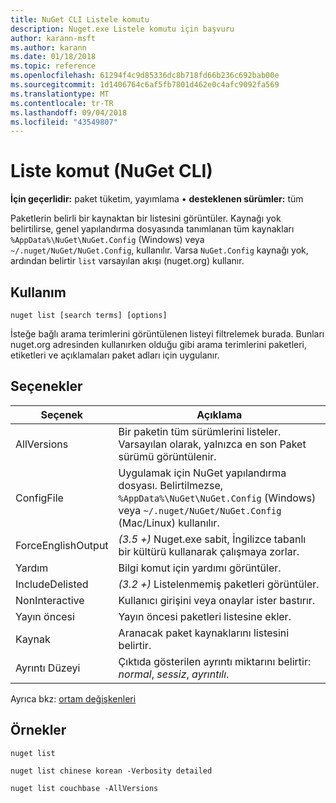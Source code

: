 ```yaml
---
title: NuGet CLI Listele komutu
description: Nuget.exe Listele komutu için başvuru
author: karann-msft
ms.author: karann
ms.date: 01/18/2018
ms.topic: reference
ms.openlocfilehash: 61294f4c9d85336dc8b718fd66b236c692bab00e
ms.sourcegitcommit: 1d1406764c6af5fb7801d462e0c4afc9092fa569
ms.translationtype: MT
ms.contentlocale: tr-TR
ms.lasthandoff: 09/04/2018
ms.locfileid: "43549807"
---
```

# <a name="list-command-nuget-cli"></a>Liste komut (NuGet CLI)

**İçin geçerlidir:** paket tüketim, yayımlama &bullet; **desteklenen sürümler:** tüm

Paketlerin belirli bir kaynaktan bir listesini görüntüler. Kaynağı yok belirtilirse, genel yapılandırma dosyasında tanımlanan tüm kaynakları `%AppData%\NuGet\NuGet.Config` (Windows) veya `~/.nuget/NuGet/NuGet.Config`, kullanılır. Varsa `NuGet.Config` kaynağı yok, ardından belirtir `list` varsayılan akışı (nuget.org) kullanır.

## <a name="usage"></a>Kullanım

```cli
nuget list [search terms] [options]
```

İsteğe bağlı arama terimlerini görüntülenen listeyi filtrelemek burada. Bunları nuget.org adresinden kullanırken olduğu gibi arama terimlerini paketleri, etiketleri ve açıklamaları paket adları için uygulanır.

## <a name="options"></a>Seçenekler

| Seçenek | Açıklama |
| --- | --- |
| AllVersions | Bir paketin tüm sürümlerini listeler. Varsayılan olarak, yalnızca en son Paket sürümü görüntülenir. |
| ConfigFile | Uygulamak için NuGet yapılandırma dosyası. Belirtilmezse, `%AppData%\NuGet\NuGet.Config` (Windows) veya `~/.nuget/NuGet/NuGet.Config` (Mac/Linux) kullanılır.|
| ForceEnglishOutput | *(3.5 +)*  Nuget.exe sabit, İngilizce tabanlı bir kültürü kullanarak çalışmaya zorlar. |
| Yardım | Bilgi komut için yardımı görüntüler. |
| IncludeDelisted | *(3.2 +)*  Listelenmemiş paketleri görüntüler. |
| NonInteractive | Kullanıcı girişini veya onaylar ister bastırır. |
| Yayın öncesi | Yayın öncesi paketleri listesine ekler. |
| Kaynak | Aranacak paket kaynaklarını listesini belirtir. |
| Ayrıntı Düzeyi | Çıktıda gösterilen ayrıntı miktarını belirtir: *normal*, *sessiz*, *ayrıntılı*. |

Ayrıca bkz: [ortam değişkenleri](cli-ref-environment-variables.md)

## <a name="examples"></a>Örnekler

```cli
nuget list

nuget list chinese korean -Verbosity detailed

nuget list couchbase -AllVersions
```
